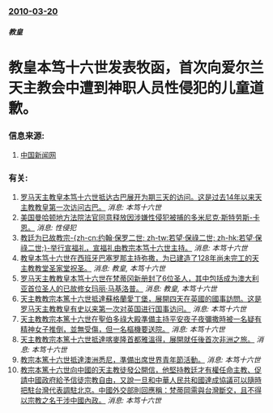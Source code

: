 ### [2010-03-20](/news/2010/03/20/index.md)

##### 教皇
#  教皇本笃十六世发表牧函，首次向爱尔兰天主教会中遭到神职人员性侵犯的儿童道歉。




### 信息来源:

1. [中国新闻网](http://www.chinanews.com.cn/gj/gj-oz/news/2010/03-21/2181349.shtml)

### 有关:

1. [ 罗马天主教皇本笃十六世抵达古巴展开为期三天的访问。这是过去14年以来天主教教皇第一次访问古巴。](/zh/news/2012/03/26/罗马天主教皇本笃十六世抵达古巴展开为期三天的访问-这是过去14年以来天主教教皇第一次访问古巴.md) _消息: 本笃十六世_
2. [ 美国曼哈顿地方法院法官同意释放因涉嫌性侵犯被捕的多米尼克·斯特劳斯-卡恩。](/zh/news/2011/07/1/美国曼哈顿地方法院法官同意释放因涉嫌性侵犯被捕的多米尼克-斯特劳斯-卡恩.md) _消息: 性侵犯_
3. [教廷为已故教宗-{zh-cn:约翰·保罗二世; zh-tw:若望·保祿二世; zh-hk:若望·保祿二世;}-举行宣福礼，宣福礼由教宗本笃十六世主持。](/zh/news/2011/05/1/教廷为已故教宗-zh-cn-约翰-保罗二世-zh-tw-若望-保祿二世-zh-hk-若望-保祿二世-举行宣福礼.md) _消息: 本笃十六世_
4. [ 教皇本笃十六世在西班牙巴塞罗那主持弥撒，为已建造了128年尚未完工的天主教教堂圣家堂祝圣。](/zh/news/2010/11/7/教皇本笃十六世在西班牙巴塞罗那主持弥撒-为已建造了128年尚未完工的天主教教堂圣家堂祝圣.md) _消息: 教皇, 本笃十六世_
5. [ 罗马天主教教皇本笃十六世在梵蒂冈新册封了6位圣人，其中包括成为澳大利亚首位圣人的已故修女玛丽·马基洛普。](/zh/news/2010/10/17/罗马天主教教皇本笃十六世在梵蒂冈新册封了6位圣人-其中包括成为澳大利亚首位圣人的已故修女玛丽-马基洛普.md) _消息: 教皇, 本笃十六世_
6. [ 天主教教宗本篤十六世抵達蘇格蘭愛丁堡，展開四天在英國的國事訪問。这是罗马天主教教皇有史以来第一次对英国进行国事访问。](/zh/news/2010/09/16/天主教教宗本篤十六世抵達蘇格蘭愛丁堡-展開四天在英國的國事訪問-这是罗马天主教教皇有史以来第一次对英国进行国事访问.md) _消息: 本笃十六世_
7. [天主教教宗本篤十六世在聖伯多祿大殿準備主持平安夜子夜彌撒時被一名疑有精神女子推倒，並無受傷，但一名樞機要送院。](/zh/news/2009/12/24/天主教教宗本篤十六世在聖伯多祿大殿準備主持平安夜子夜彌撒時被一名疑有精神女子推倒-並無受傷-但一名樞機要送院.md) _消息: 本笃十六世_
8. [天主教教宗本篤十六世抵達喀麥隆首都雅溫得，展開就任後首次非洲之旅。](/zh/news/2009/03/18/天主教教宗本篤十六世抵達喀麥隆首都雅溫得-展開就任後首次非洲之旅.md) _消息: 本笃十六世_
9. [教宗本篤十六世抵達澳洲悉尼，準備出席世界青年節活動。](/zh/news/2008/07/13/教宗本篤十六世抵達澳洲悉尼-準備出席世界青年節活動.md) _消息: 本笃十六世_
10. [教宗本篤十六世向中國的天主教徒發公開信，他堅持教廷才有權任命主教、促請中國政府給予信徒宗教自由，又說一旦和中華人民共和國達成協議可以隨時把駐台灣代表調駐北京。中國外交部則回應稱：梵蒂岡需與台灣斷交，且不得以宗教之名干涉中國內政。](/zh/news/2007/06/30/教宗本篤十六世向中國的天主教徒發公開信-他堅持教廷才有權任命主教-促請中國政府給予信徒宗教自由-又說一旦和中華人民共和國.md) _消息: 本笃十六世_

